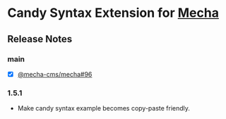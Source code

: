 Candy Syntax Extension for [Mecha](https://github.com/mecha-cms/mecha)
======================================================================

Release Notes
-------------

### main

 - [x] [@mecha-cms/mecha#96](https://github.com/mecha-cms/mecha/issues/96)

### 1.5.1

 - Make candy syntax example becomes copy-paste friendly.
